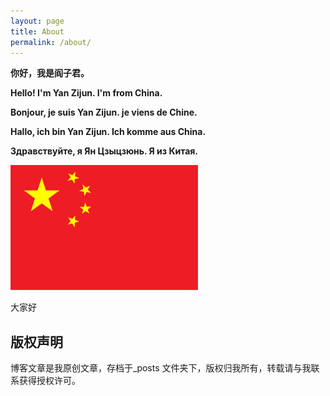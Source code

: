 ```yaml
---
layout: page
title: About
permalink: /about/
---
```


**你好，我是阎子君。**

**Hello! I'm Yan Zijun. I'm from China.**

**Bonjour, je suis Yan Zijun. je viens de Chine.**

**Hallo, ich bin Yan Zijun. Ich komme aus China.**

**Здравствуйте, я Ян Цзыцзюнь. Я из Китая.**

<img src="/images/China/%E5%9B%BD%E6%97%97.png"/>

大家好

## 版权声明

博客文章是我原创文章，存档于_posts 文件夹下，版权归我所有，转载请与我联系获得授权许可。
